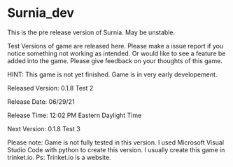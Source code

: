 # Surnia_dev
This is the pre release version of Surnia. May be unstable.

Test Versions of game are released here. Please make a issue report if you notice something not working as intended. Or would like to see a feature be added into the game.
Please give feedback on your thoughts of this game. 

HINT: This game is not yet finished. Game is in very early developement.


Released Version: 0.1.8 Test 2

Release Date: 06/29/21

Release Time: 12:02 PM Eastern Daylight Time


Next Version: 0.1.8 Test 3

Please note: Game is not fully tested in this version. I used Microsoft Visual Studio Code with python to create this version. I usually create this game in trinket.io. Ps: Trinket.io is a website.
